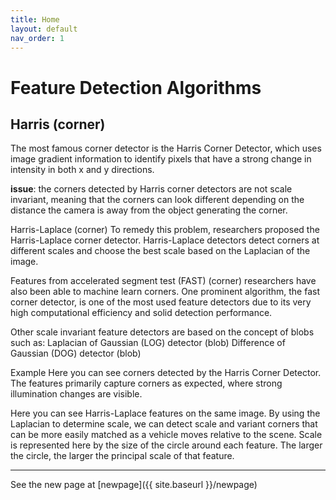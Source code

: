 ```yaml
---
title: Home
layout: default
nav_order: 1
---
```


# Feature Detection Algorithms

## Harris (corner)
The most famous corner detector is the Harris Corner Detector, which uses image gradient information to identify pixels that have a strong change in intensity in both x and y directions.

**issue**: the corners detected by Harris corner detectors are not scale invariant, meaning that the corners can look different depending on the distance the camera is away from the object generating the corner. 

Harris-Laplace (corner)
To remedy this problem, researchers proposed the Harris-Laplace corner detector. Harris-Laplace detectors detect corners at different scales and choose the best scale based on the Laplacian of the image.

Features from accelerated segment test (FAST) (corner)
researchers have also been able to machine learn corners. One prominent algorithm, the fast corner detector, is one of the most used feature detectors due to its very high computational efficiency and solid detection performance. 

Other scale invariant feature detectors are based on the concept of blobs such as:
Laplacian of Gaussian (LOG) detector (blob)
Difference of Gaussian (DOG) detector (blob)

Example
Here you can see corners detected by the Harris Corner Detector. The features primarily capture corners as expected, where strong illumination changes are visible. 

Here you can see Harris-Laplace features on the same image. By using the Laplacian to determine scale, we can detect scale and variant corners that can be more easily matched as a vehicle moves relative to the scene. Scale is represented here by the size of the circle around each feature. The larger the circle, the larger the principal scale of that feature.

----
See the new page at [newpage]({{ site.baseurl }}/newpage)

